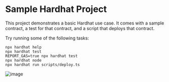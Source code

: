 # Sample Hardhat Project

This project demonstrates a basic Hardhat use case. It comes with a sample contract, a test for that contract, and a script that deploys that contract.

Try running some of the following tasks:

```shell
npx hardhat help
npx hardhat test
REPORT_GAS=true npx hardhat test
npx hardhat node
npx hardhat run scripts/deploy.ts
```
![image](https://user-images.githubusercontent.com/94608729/217044421-0d4623ec-cbd1-4412-844e-9f7bb0761be8.png)
